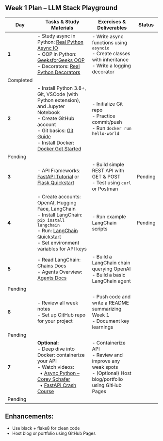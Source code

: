 ## Week 1 Plan – LLM Stack Playground

| **Day** | **Tasks & Study Materials** | **Exercises & Deliverables** | **Status** |
|--------|------------------------------------------------------------------------------------------------------------------------------------------------------------------------|-----------------------------------------------------------------------------------------------|--------------|
| **1**   | - Study async in Python: [Real Python Async IO](https://realpython.com/async-io-python/)  <br> - OOP in Python: [GeeksforGeeks OOP](https://www.geeksforgeeks.org/python-oops-concepts/)  <br> - Decorators: [Real Python Decorators](https://realpython.com/primer-on-python-decorators/) | - Write async functions using `asyncio`  <br> - Create classes with inheritance  <br> - Write a logging decorator |
Completed |
| **2**   | - Install Python 3.8+, Git, VSCode (with Python extension), and Jupyter Notebook  <br> - Create GitHub account  <br> - Git basics: [Git Guide](https://git-scm.com/docs/gittutorial)  <br> - Install Docker: [Docker Get Started](https://docs.docker.com/get-started/) | - Initialize Git repo  <br> - Practice commit/push  <br> - Run `docker run hello-world`      |
Pending |
| **3**   | - API Frameworks: [FastAPI Tutorial](https://fastapi.tiangolo.com/tutorial/) or [Flask Quickstart](https://flask.palletsprojects.com/en/2.0.x/quickstart/)              | - Build simple REST API with GET & POST  <br> - Test using `curl` or Postman                 | Pending |
| **4**   | - Create accounts: OpenAI, Hugging Face, LangChain  <br> - Install LangChain: `pip install langchain`  <br> - Run: [LangChain Quickstart](https://docs.langchain.com/docs/get_started/quickstart)  <br> - Set environment variables for API keys | - Run example LangChain scripts              | Pending |
| **5**   | - Read LangChain: [Chains Docs](https://docs.langchain.com/docs/components/chains)  <br> - Agents Overview: [Agents Docs](https://docs.langchain.com/docs/components/agents) | - Build a LangChain chain querying OpenAI  <br> - Build a basic LangChain agent              |
Pending |
| **6**   | - Review all week notes  <br> - Set up GitHub repo for your project                                                           | - Push code and write a README summarizing Week 1  <br> - Document key learnings             |
Pending |
| **7**   | **Optional:**  <br> - Deep dive into Docker: containerize your API  <br> - Watch videos: <br> &nbsp;&nbsp;• [Async Python – Corey Schafer](https://www.youtube.com/watch?v=t5Bo1Je9EmE) <br> &nbsp;&nbsp;• [FastAPI Crash Course](https://www.youtube.com/watch?v=0sOvCWFmrtA) | - Containerize API  <br> - Review and improve any weak spots  <br> - (Optional) Host blog/portfolio using GitHub Pages |
Pending |


## Enhancements:
* Use black + flake8 for clean code
* Host blog or portfolio using GitHub Pages

